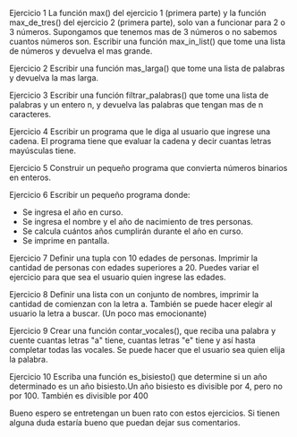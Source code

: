 Ejercicio 1
La función max() del ejercicio 1 (primera parte) y la función max_de_tres() del ejercicio 2 (primera parte), solo van a funcionar para 2 o 3 números. Supongamos que tenemos mas de 3 números o no sabemos cuantos números son. Escribir una función max_in_list() que tome una lista de números y devuelva el mas grande.

Ejercicio 2
Escribir una función mas_larga() que tome una lista de palabras y devuelva la mas larga.

Ejercicio 3
Escribir una función filtrar_palabras() que tome una lista de palabras y un entero n, y devuelva las palabras que tengan mas de n caracteres.

Ejercicio 4
Escribir un programa que le diga al usuario que ingrese una cadena. El programa tiene que evaluar la cadena y decir cuantas letras mayúsculas tiene.

Ejercicio 5
Construir un pequeño programa que convierta números binarios en enteros.

Ejercicio 6
Escribir un pequeño programa donde:
- Se ingresa el año en curso.
- Se ingresa el nombre y el año de nacimiento de tres personas.
- Se calcula cuántos años cumplirán durante el año en curso.
- Se imprime en pantalla.

Ejercicio 7
Definir una tupla con 10 edades de personas.
Imprimir la cantidad de personas con edades superiores a 20.
Puedes variar el ejercicio para que sea el usuario quien ingrese las edades.

Ejercicio 8
Definir una lista con un conjunto de nombres, imprimir la cantidad de comienzan con la letra a.
También se puede hacer elegir al usuario la letra a buscar.  (Un poco mas emocionante)

Ejercicio 9
Crear una función contar_vocales(), que reciba una palabra y cuente cuantas letras "a" tiene, cuantas letras "e" tiene y así hasta completar todas las vocales.
Se puede hacer que el usuario sea quien elija la palabra.

Ejercicio 10
Escriba una función es_bisiesto() que determine si un año determinado es un año
bisiesto.Un año bisiesto es divisible por 4, pero no por 100. También es divisible por 400

Bueno espero se entretengan un buen rato con estos ejercicios. Si tienen alguna duda estaría bueno que puedan dejar sus comentarios.